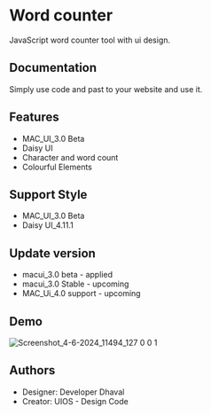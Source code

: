 
# Word counter

JavaScript word counter tool with ui design.


## Documentation
Simply use code and past to your website and use it.

## Features

- MAC_UI_3.0 Beta
- Daisy UI 
- Character and word count
- Colourful Elements


## Support Style

- MAC_UI_3.0 Beta 
- Daisy UI_4.11.1

## Update version 

- macui_3.0 beta - applied
- macui_3.0 Stable - upcoming 
- MAC_Ui_4.0 support - upcoming 

## Demo

![Screenshot_4-6-2024_11494_127 0 0 1](https://github.com/developerdhaval/word_counter_tool/assets/119856276/adf07799-8664-4262-974a-c3c4e8863192)


## Authors

- Designer: Developer Dhaval
- Creator: UIOS - Design Code

